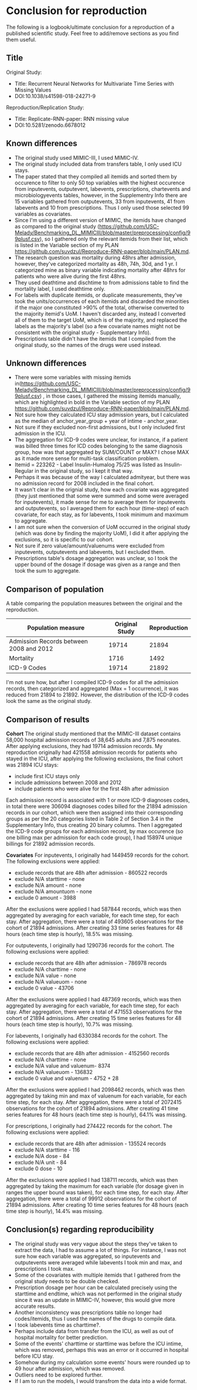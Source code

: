 # Conclusion for reproduction

The following is a logbook/ultimate conclusion for a reproduction of a published scientific study. Feel free to add/remove sections as you find them useful.

## Title

Original Study:
* Title: Recurrent Neural Networks for Multivariate Time Series with Missing Values
* DOI:10.1038/s41598-018-24271-9

Reproduction/Replication Study:
* Title: Replicate-RNN-paper: RNN missing value
* DOI:10.5281/zenodo.6678012


## Known differences

* The original study used MIMIC-III, I used MIMIC-IV.
* The original study included data from transfers table, I only used ICU stays. 
* The paper stated that they compiled all itemids and sorted them by occurence to filter to only 50 top variables with the highest occurence from inputevents, outputevent, labevents, prescriptions, chartevents and microbiologyevents tables, however, in the Supplementry Info there are 15 variables gathered from outputevents, 33 from inputevents, 41 from labevents and 10 from prescriptions. Thus I only used those selected 99 variables as covariates.
* Since I'm using a different version of MIMIC, the itemids have changed as compared to the original study (https://github.com/USC-Melady/Benchmarking_DL_MIMICIII/blob/master/preprocessing/config/99plusf.csv), so I gathered only the relevant itemids from their list, which is listed in the Variable section of my PLAN https://github.com/suvdzul/Reproduce-RNN-paper/blob/main/PLAN.md. 
* The research question was mortality during 48hrs after admission, however, they've categorized mortality as 48h, 74h, 30d, and 1 yr. I categorized mine as binary variable indicating mortality after 48hrs for patients who were alive during the first 48hrs.
* They used deathtime and dischtime to from admissions table to find the mortality label, I used deathtime only.
* For labels with duplicate itemids, or duplicate measurements, they've took the units/occurrences of each itemids and discarded the minorities if the major one constituted >90% of the total, otherwise converted to the majority itemid's UoM. I haven't discarded any, instead I converted all of them to the target UoM, which is of the majority, and replaced the labels as the majority's label (so a few covariate names might not be consistent with the original study - Supplementary Info).
* Prescriptions table didn't have the itemids that I compiled from the original study, so the names of the drugs were used instead.



## Unknown differences

* There were some variables with missing itemids in(https://github.com/USC-Melady/Benchmarking_DL_MIMICIII/blob/master/preprocessing/config/99plusf.csv) , in those cases, I gathered the missing itemids manually, which are highlighted in bold in the Variable section of my PLAN https://github.com/suvdzul/Reproduce-RNN-paper/blob/main/PLAN.md. 
* Not sure how they calculated ICU stay admission years, but I calculated as the median of anchor_year_group + year of intime - anchor_year. 
* Not sure if they excluded non-first admissions, but I only included first admission in the ICU. 
* The aggregation for ICD-9 codes were unclear, for instance, if a patient was billed three times for ICD codes belonging to the same diagnosis group, how was that aggregated by SUM/COUNT or MAX? I chose MAX as it made more sense for multi-task classification problem.
* Itemid = 223262 - Label Insulin-Humalog 75/25 was listed as Insulin-Regular in the original study, so I kept it that way.
* Perhaps it was because of the way I calculated admityear, but there was no admission record for 2008 included in the final cohort.
* It wasn't clear in the orignial study, how each covariate was aggregated (they just mentioned that some were summed and some were averaged for inputevents), it made sense for me to average them for inputevents and outputevents, so I averaged them for each hour (time-step) of each covariate, for each stay, as for labevents, I took minimum and maximum to aggregate.
* I am not sure when the conversion of UoM occurred in the original study (which was done by finding the majority UoM), I did it after applying the exclusions, so it is specific to our cohort.
* Not sure if zero value/amount/valuenums were excluded from inputevents, outputevents and labevents, but I excluded them.
* Prescriptions table's dosage aggregation was unclear, so I took the upper bound of the dosage if dosage was given as a range and then took the sum to aggregate.

## Comparison of population

A table comparing the population measures between the original and the reproduction.

Population measure | Original Study | Reproduction
--- | --- | ---
Admission Records between 2008 and 2012 | 19714 | 21894
Mortality |1716 | 1492
ICD-9 Codes| 19714 | 21892

I'm not sure how, but after I compiled ICD-9 codes for all the admission records, then categorized and aggregated (Max = 1 occurrence), it was reduced from 21894 to 21892. However, the distribution of the ICD-9 codes look the same as the original study.

## Comparison of results

**Cohort**
The original study mentioned that the MIMIC-III dataset contains 58,000 hospital admission records of 38,645 adults and 7,875 neonates. After applying exclusions, they had 19714 admission records. My reproduction originally had 421558 admission records for patients who stayed in the ICU, after applying the following exclusions, the final cohort was 21894 ICU stays:
- include first ICU stays only
- include admissions between 2008 and 2012
- include patients who were alive for the first 48h after admission

Each admission record is associated with 1 or more ICD-9 diagnoses codes, in total there were 306094 diagnoses codes billed for the 21894 admission records in our cohort, which were then assigned into their corresponding groups as per the 20 categories listed in Table 2 of Section 3.4 in the Supplementary Info, thus creating 20 binary columns. Then I aggregated the ICD-9 code groups for each admission record, by max occurence (so one billing max per admission for each code group), I had 158974 unique billings for 21892 admission records.

**Covariates**
For inputevents, I originally had 1449459 records for the cohort. The following exclusions were applied:
- exclude records that are 48h after admission - 860522 records
- exclude N/A starttime - none
- exclude N/A amount - none
- exclude N/A amountuom - none
- exclude 0 amount - 3988

After the exclusions were applied I had 587844 records, which was then aggregated by averaging for each variable, for each time step, for each stay. After aggregation, there were a total of 493605 observations for the cohort of 21894 admissions. After creating 33 time series features for 48 hours (each time step is hourly), 18.5% was missing. 

For outputevents, I originally had 1290736 records for the cohort. The following exclusions were applied:
- exclude records that are 48h after admission - 786978 records
- exclude N/A charttime - none
- exclude N/A value - none
- exclude N/A valueuom - none
- exclude 0 value - 43706

After the exclusions were applied I had 487369 records, which was then aggregated by averaging for each variable, for each time step, for each stay. After aggregation, there were a total of 471553 observations for the cohort of 21894 admissions. After creating 15 time series features for 48 hours (each time step is hourly), 10.7% was missing.

For labevents, I originally had 6330384 records for the cohort. The following exclusions were applied:
- exclude records that are 48h after admission - 4152560 records
- exclude N/A charttime - none
- exclude N/A value and valuenum- 8374
- exclude N/A valueuom - 136832
- exclude 0 value and valuenum - 4752 + 28

After the exclusions were applied I had 2098462 records, which was then aggregated by taking min and max of valuenum for each variable, for each time step, for each stay. After aggregation, there were a total of 2072415 observations for the cohort of 21894 admissions. After creating 41 time series features for 48 hours (each time step is hourly), 64.1% was missing.


For prescriptions, I originally had 274422 records for the cohort. The following exclusions were applied:
- exclude records that are 48h after admission - 135524 records
- exclude N/A starttime - 116
- exclude N/A dose - 84
- exclude N/A unit - 84
- exclude 0 dose - 10

After the exclusions were applied I had 138711 records, which was then aggregated by taking the maximum for each variable (for dosage given in ranges the upper bound was taken), for each time step, for each stay. After aggregation, there were a total of 99912 observations for the cohort of 21894 admissions. After creating 10 time series features for 48 hours (each time step is hourly), 14.4% was missing.

## Conclusion(s) regarding reproducibility

- The original study was very vague about the steps they've taken to extract the data, I had to assume a lot of things. For instance, I was not sure how each variable was aggregated, so inputevents and outputevents were averaged while labevents I took min and max, and prescriptions I took max.
- Some of the covariates with multiple itemids that I gathered from the original study needs to be double checked.
- Prescription dosage per hour can be calculated precisely using the starttime and endtime, which was not performed in the original study since it was an update in MIMIC-IV, however, this would give more accurate results. 
- Another inconsistency was prescriptions table no longer had codes/itemids, thus I used the names of the drugs to compile data.
- I took labevents time as charttime?.
- Perhaps include data from transfer from the ICU, as well as out of hospital mortality for better prediction. 
- Some of the events' charttime or starttime was before the ICU intime, which was removed, perhaps this was an error or it occurred in hospital before ICU stay.
- Somehow during my calculation some events' hours were rounded up to 49 hour after admission, which was removed.
- Outliers need to be explored further.
- If I am to run the models, I would transfrom the data into a wide format.
